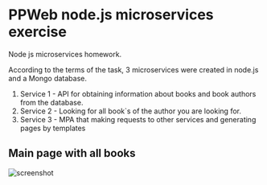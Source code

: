 # PPWeb node.js microservices exercise
Node js microservices homework.

According to the terms of the task, 3 microservices were created in node.js and a Mongo database.
1. Service 1 - API for obtaining information about books and book authors from the database.
2. Service 2 - Looking for all book`s of the author you are looking for.
3. Service 3 - MPA that making requests to other services and generating pages by templates

## Main page with all books
![screenshot](https://ibb.co/5Y4XWpq)

